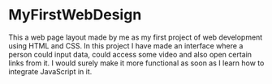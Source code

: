 # MyFirstWebDesign
This a web page layout made by me as my first project of web development using HTML and CSS. In this project I have made an interface where a person could input data, could access some video and also open certain links from it. I would surely make it more functional as soon as I learn how to integrate JavaScript in it.
